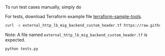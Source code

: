 To run test cases manually, simply do

For tests, download Terraform example file [terraform-sample-tools](https://github.com/GoogleCloudPlatform/terraform-sample-tools).

```bash
curl -o external_http_lb_mig_backend_custom_header.tf https://raw.githubusercontent.com/terraform-google-modules/terraform-docs-samples/master/external_http_lb_mig_backend_custom_header/main.tf 
```

Note: A file named `external_http_lb_mig_backend_custom_header.tf` is expected.

```bash
python tests.py
```
